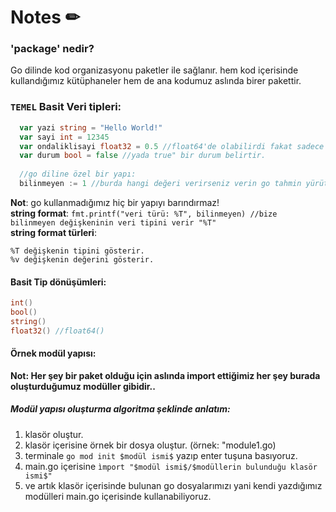  <h1>Notes ✏</h1>
  <h3> 'package' nedir? </h3>
  
  <p>
    Go dilinde kod organizasyonu paketler ile sağlanır. 
    hem kod içerisinde kullandığımız kütüphaneler hem de ana kodumuz aslında birer pakettir.
  </p>
  
  <h3> <code>TEMEL</code> Basit Veri tipleri:</h3>
  
  <p>
  
  ```go 
    var yazi string = "Hello World!"
    var sayi int = 12345
    var ondaliklisayi float32 = 0.5 //float64'de olabilirdi fakat sadece boyut değişmekte.
    var durum bool = false //yada true" bir durum belirtir.
    
    //go diline özel bir yapı:
    bilinmeyen := 1 //burda hangi değeri verirseniz verin go tahmin yürütüp otomatik veri tipi ataması yapacaktır. 
  ```
  **Not**: go kullanmadığımız hiç bir yapıyı barındırmaz!<br>
  **string format**: `fmt.printf("veri türü: %T", bilinmeyen) //bize bilinmeyen değişkeninin veri tipini verir "%T"`<br>
  **string format türleri**: 
  ```
  %T değişkenin tipini gösterir.
  %v değişkenin değerini gösterir.
  ```
  </p>
  
  <h4> Basit Tip dönüşümleri: </h4>
  <p>
    
  ```go
  int()
  bool()
  string()
  float32() //float64()
  ```
  
  </p>
  
  <h4>Örnek modül yapısı:</h4>
  
   **Not: Her şey bir paket olduğu için aslında import ettiğimiz her şey burada oluşturduğumuz modüller gibidir..**
   
   <h5>Modül yapısı oluşturma algoritma şeklinde anlatım: </h5>
    <ol>
      <li> klasör oluştur. </li>
      <li> klasör içerisine örnek bir dosya oluştur. (örnek: "module1.go) </li>
      <li> terminale <code>go mod init $modül ismi$</code> yazıp enter tuşuna basıyoruz. </li>
      <li> main.go içerisine <code>ìmport "$modül ismi$/$modüllerin bulunduğu klasör ismi$"</code>
      <li> ve artık klasör içerisinde bulunan go dosyalarımızı yani kendi yazdığımız modülleri main.go içerisinde kullanabiliyoruz. </li>
    </ol>
